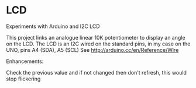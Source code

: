 LCD
===

Experiments with Arduino and I2C LCD

This project links an analogue linear 10K potentiometer to display an angle on the LCD.
The LCD is an I2C wired on the standard pins, in my case on the UNO, pins A4 (SDA), A5 (SCL)
See http://arduino.cc/en/Reference/Wire

Enhancements:

Check the previous value and if not changed then don't refresh, this would stop flickering
